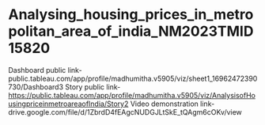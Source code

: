 # Analysing_housing_prices_in_metropolitan_area_of_india_NM2023TMID15820
Dashboard public link-public.tableau.com/app/profile/madhumitha.v5905/viz/sheet1_16962472390730/Dashboard3
Story public link-https://public.tableau.com/app/profile/madhumitha.v5905/viz/AnalysisofHousingpriceinmetroareaofIndia/Story2
Video demonstration link-drive.google.com/file/d/1ZbrdD4fEAgcNUDGJLtSkE_tQAgm6cOKv/view
